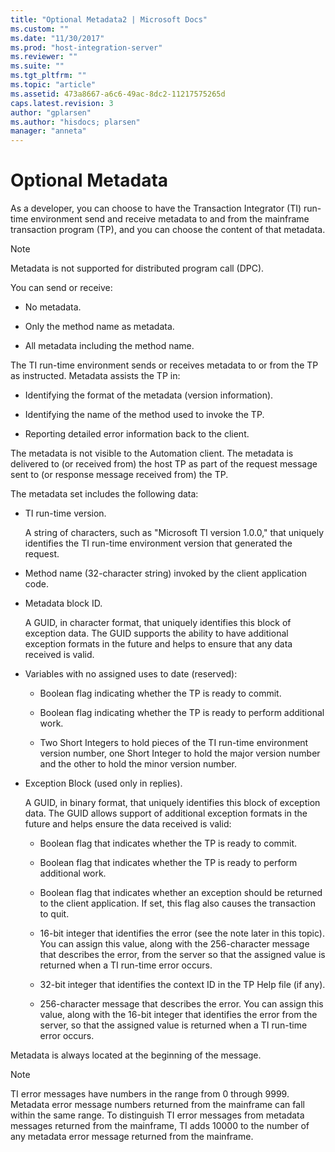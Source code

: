 ```yaml
---
title: "Optional Metadata2 | Microsoft Docs"
ms.custom: ""
ms.date: "11/30/2017"
ms.prod: "host-integration-server"
ms.reviewer: ""
ms.suite: ""
ms.tgt_pltfrm: ""
ms.topic: "article"
ms.assetid: 473a8667-a6c6-49ac-8dc2-11217575265d
caps.latest.revision: 3
author: "gplarsen"
ms.author: "hisdocs; plarsen"
manager: "anneta"
---
```

# Optional Metadata
As a developer, you can choose to have the Transaction Integrator (TI) run-time environment send and receive metadata to and from the mainframe transaction program (TP), and you can choose the content of that metadata.  
  
> [!NOTE]
>  Metadata is not supported for distributed program call (DPC).  
  
 You can send or receive:  
  
-   No metadata.  
  
-   Only the method name as metadata.  
  
-   All metadata including the method name.  
  
 The TI run-time environment sends or receives metadata to or from the TP as instructed. Metadata assists the TP in:  
  
-   Identifying the format of the metadata (version information).  
  
-   Identifying the name of the method used to invoke the TP.  
  
-   Reporting detailed error information back to the client.  
  
 The metadata is not visible to the Automation client. The metadata is delivered to (or received from) the host TP as part of the request message sent to (or response message received from) the TP.  
  
 The metadata set includes the following data:  
  
-   TI run-time version.  
  
     A string of characters, such as "Microsoft TI version 1.0.0," that uniquely identifies the TI run-time environment version that generated the request.  
  
-   Method name (32-character string) invoked by the client application code.  
  
-   Metadata block ID.  
  
     A GUID, in character format, that uniquely identifies this block of exception data. The GUID supports the ability to have additional exception formats in the future and helps to ensure that any data received is valid.  
  
-   Variables with no assigned uses to date (reserved):  
  
    -   Boolean flag indicating whether the TP is ready to commit.  
  
    -   Boolean flag indicating whether the TP is ready to perform additional work.  
  
    -   Two Short Integers to hold pieces of the TI run-time environment version number, one Short Integer to hold the major version number and the other to hold the minor version number.  
  
-   Exception Block (used only in replies).  
  
     A GUID, in binary format, that uniquely identifies this block of exception data. The GUID allows support of additional exception formats in the future and helps ensure the data received is valid:  
  
    -   Boolean flag that indicates whether the TP is ready to commit.  
  
    -   Boolean flag that indicates whether the TP is ready to perform additional work.  
  
    -   Boolean flag that indicates whether an exception should be returned to the client application. If set, this flag also causes the transaction to quit.  
  
    -   16-bit integer that identifies the error (see the note later in this topic). You can assign this value, along with the 256-character message that describes the error, from the server so that the assigned value is returned when a TI run-time error occurs.  
  
    -   32-bit integer that identifies the context ID in the TP Help file (if any).  
  
    -   256-character message that describes the error. You can assign this value, along with the 16-bit integer that identifies the error from the server, so that the assigned value is returned when a TI run-time error occurs.  
  
 Metadata is always located at the beginning of the message.  
  
> [!NOTE]
>  TI error messages have numbers in the range from 0 through 9999. Metadata error message numbers returned from the mainframe can fall within the same range. To distinguish TI error messages from metadata messages returned from the mainframe, TI adds 10000 to the number of any metadata error message returned from the mainframe.